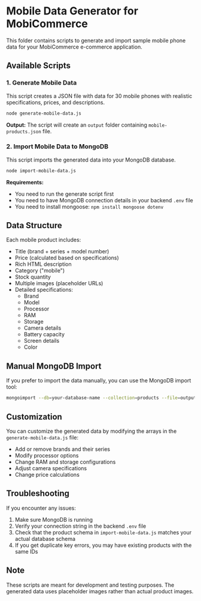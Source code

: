 # Mobile Data Generator for MobiCommerce

This folder contains scripts to generate and import sample mobile phone data for your MobiCommerce e-commerce application.

## Available Scripts

### 1. Generate Mobile Data

This script creates a JSON file with data for 30 mobile phones with realistic specifications, prices, and descriptions.

```bash
node generate-mobile-data.js
```

**Output:** The script will create an `output` folder containing `mobile-products.json` file.

### 2. Import Mobile Data to MongoDB

This script imports the generated data into your MongoDB database.

```bash
node import-mobile-data.js
```

**Requirements:**
- You need to run the generate script first
- You need to have MongoDB connection details in your backend `.env` file
- You need to install mongoose: `npm install mongoose dotenv`

## Data Structure

Each mobile product includes:
- Title (brand + series + model number)
- Price (calculated based on specifications)
- Rich HTML description
- Category ("mobile")
- Stock quantity
- Multiple images (placeholder URLs)
- Detailed specifications:
  - Brand
  - Model
  - Processor
  - RAM
  - Storage
  - Camera details
  - Battery capacity
  - Screen details
  - Color

## Manual MongoDB Import

If you prefer to import the data manually, you can use the MongoDB import tool:

```bash
mongoimport --db=your-database-name --collection=products --file=output/mobile-products.json --jsonArray
```

## Customization

You can customize the generated data by modifying the arrays in the `generate-mobile-data.js` file:
- Add or remove brands and their series
- Modify processor options
- Change RAM and storage configurations
- Adjust camera specifications
- Change price calculations

## Troubleshooting

If you encounter any issues:

1. Make sure MongoDB is running
2. Verify your connection string in the backend `.env` file
3. Check that the product schema in `import-mobile-data.js` matches your actual database schema
4. If you get duplicate key errors, you may have existing products with the same IDs

## Note

These scripts are meant for development and testing purposes. The generated data uses placeholder images rather than actual product images. 